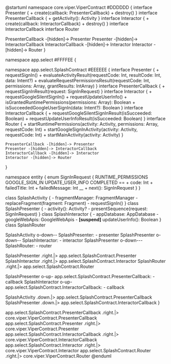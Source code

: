 @startuml
namespace core.viper.ViperContract #DDDDDD {
  interface Presenter {
    + create(callback: PresenterCallback)
    + destroy()
  }
  interface PresenterCallback {
    + getActivity(): Activity
  }
  interface Interactor {
    + create(callback: InteractorCallback)
    + destroy()
  }
  interface InteractorCallback
  interface Router

  PresenterCallback -[hidden]-> Presenter
  Presenter -[hidden]-> InteractorCallback
  InteractorCallback -[hidden]-> Interactor
  Interactor -[hidden]-> Router
}

namespace app.select #FFFFEE {

  namespace app.select.SplashContract #EEEEEE {
    interface Presenter {
      + requestSignIn()
      + evaluateActivityResult(requestCode: Int, resultCode: Int, data: Intent?)
      + evaluateRequestPermissionsResult(requestCode: Int, permissions: Array<String>, grantResults: IntArray)
    }
    interface PresenterCallback {
      + requestSignInResult(request: SignInRequest)
    }
    interface Interactor {
      + requestGoogleSilentSignIn()
      + requestUpdateUserInfo()
      + isGrantedRuntimePermissions(permissions: Array<String>): Boolean
      + isSucceededGoogleUserSignIn(data: Intent?): Boolean
    }
    interface InteractorCallback {
      + requestGoogleSilentSignInResult(isSucceeded: Boolean)
      + requestUpdateUserInfoResult(isSucceeded: Boolean)
    }
    interface Router {
      + startRuntimePermissions(activity: Activity, permissions: Array<String>, requestCode: Int)
      + startGoogleSignInActivity(activity: Activity, requestCode: Int)
      + startMainActivity(activity: Activity)
    }

    PresenterCallback -[hidden]-> Presenter
    Presenter -[hidden]-> InteractorCallback
    InteractorCallback -[hidden]-> Interactor
    Interactor -[hidden]-> Router
  }

  namespace entity {
    enum SignInRequest {
      RUNTIME_PERMISSIONS
      GOOGLE_SIGN_IN
      UPDATE_USER_INFO
      COMPLETED
      ==
      + code: Int
      + failedTitle: Int
      + failedMessage: Int
      __
      + next(): SignInRequest
    }
  }

  class SplashActivity {
    - fragmentManager: FragmentManager
    - replaceFragment(fragment: Fragment)
    - requestSignIn()
  }
  class SplashPresenter {
    - activity(): Activity?
    - presentSequence(request: SignInRequest)
  }
  class SplashInteractor {
    - appDatabase: AppDatabase
    - googleWebApis: GoogleWebApis
    - <b>[suspend]</b> updateUserInfo(): Boolean
  }
  class SplashRouter

  SplashActivity o-down-- SplashPresenter: - presenter
  SplashPresenter o-down-- SplashInteractor: - interactor
  SplashPresenter o-down--- SplashRouter: - router

  SplashPresenter .right.|> app.select.SplashContract.Presenter
  SplashInteractor .right.|> app.select.SplashContract.Interactor
  SplashRouter .right.|> app.select.SplashContract.Router

  SplashPresenter o-up- app.select.SplashContract.PresenterCallback: - callback
  SplashInteractor o-up- app.select.SplashContract.InteractorCallback: - callback

  SplashActivity .down.|> app.select.SplashContract.PresenterCallback
  SplashPresenter .down.|> app.select.SplashContract.InteractorCallback
}

app.select.SplashContract.PresenterCallback .right.|> core.viper.ViperContract.PresenterCallback
app.select.SplashContract.Presenter .right.|> core.viper.ViperContract.Presenter
app.select.SplashContract.InteractorCallback .right.|> core.viper.ViperContract.InteractorCallback
app.select.SplashContract.Interactor .right.|> core.viper.ViperContract.Interactor
app.select.SplashContract.Router .right.|> core.viper.ViperContract.Router
@enduml